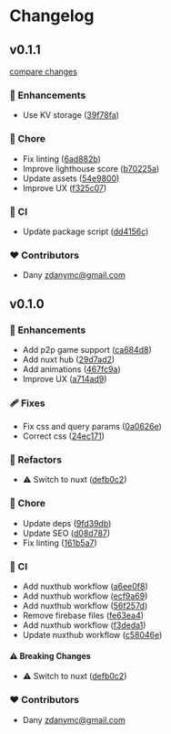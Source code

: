 # Changelog


## v0.1.1

[compare changes](https://github.com/zAlweNy26/ambo/compare/v0.1.0...v0.1.1)

### 🚀 Enhancements

- Use KV storage ([39f78fa](https://github.com/zAlweNy26/ambo/commit/39f78fa))

### 🏡 Chore

- Fix linting ([6ad882b](https://github.com/zAlweNy26/ambo/commit/6ad882b))
- Improve lighthouse score ([b70225a](https://github.com/zAlweNy26/ambo/commit/b70225a))
- Update assets ([54e9800](https://github.com/zAlweNy26/ambo/commit/54e9800))
- Improve UX ([f325c07](https://github.com/zAlweNy26/ambo/commit/f325c07))

### 🤖 CI

- Update package script ([dd4156c](https://github.com/zAlweNy26/ambo/commit/dd4156c))

### ❤️ Contributors

- Dany <zdanymc@gmail.com>

## v0.1.0


### 🚀 Enhancements

- Add p2p game support ([ca684d8](https://github.com/zAlweNy26/ambo/commit/ca684d8))
- Add nuxt hub ([29d7ad2](https://github.com/zAlweNy26/ambo/commit/29d7ad2))
- Add animations ([467fc9a](https://github.com/zAlweNy26/ambo/commit/467fc9a))
- Improve UX ([a714ad9](https://github.com/zAlweNy26/ambo/commit/a714ad9))

### 🩹 Fixes

- Fix css and query params ([0a0626e](https://github.com/zAlweNy26/ambo/commit/0a0626e))
- Correct css ([24ec171](https://github.com/zAlweNy26/ambo/commit/24ec171))

### 💅 Refactors

- ⚠️  Switch to nuxt ([defb0c2](https://github.com/zAlweNy26/ambo/commit/defb0c2))

### 🏡 Chore

- Update deps ([9fd39db](https://github.com/zAlweNy26/ambo/commit/9fd39db))
- Update SEO ([d08d787](https://github.com/zAlweNy26/ambo/commit/d08d787))
- Fix linting ([161b5a7](https://github.com/zAlweNy26/ambo/commit/161b5a7))

### 🤖 CI

- Add nuxthub workflow ([a6ee0f8](https://github.com/zAlweNy26/ambo/commit/a6ee0f8))
- Add nuxthub workflow ([ecf9a69](https://github.com/zAlweNy26/ambo/commit/ecf9a69))
- Add nuxthub workflow ([56f257d](https://github.com/zAlweNy26/ambo/commit/56f257d))
- Remove firebase files ([fe63ea4](https://github.com/zAlweNy26/ambo/commit/fe63ea4))
- Add nuxthub workflow ([f3deda1](https://github.com/zAlweNy26/ambo/commit/f3deda1))
- Update nuxthub workflow ([c58046e](https://github.com/zAlweNy26/ambo/commit/c58046e))

#### ⚠️ Breaking Changes

- ⚠️  Switch to nuxt ([defb0c2](https://github.com/zAlweNy26/ambo/commit/defb0c2))

### ❤️ Contributors

- Dany <zdanymc@gmail.com>

